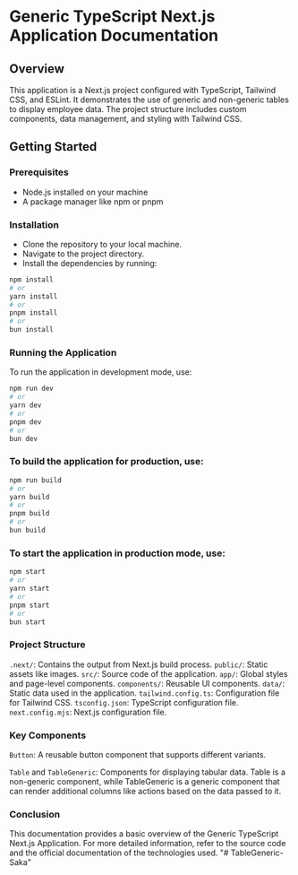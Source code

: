 # Generic TypeScript Next.js Application Documentation

## Overview

This application is a Next.js project configured with TypeScript, Tailwind CSS, and ESLint. It demonstrates the use of generic and non-generic tables to display employee data. The project structure includes custom components, data management, and styling with Tailwind CSS.

## Getting Started

### Prerequisites

-   Node.js installed on your machine
-   A package manager like npm or pnpm

### Installation

-   Clone the repository to your local machine.
-   Navigate to the project directory.
-   Install the dependencies by running:

```bash
npm install
# or
yarn install
# or
pnpm install
# or
bun install
```

### Running the Application

To run the application in development mode, use:

```bash
npm run dev
# or
yarn dev
# or
pnpm dev
# or
bun dev
```

### To build the application for production, use:

```bash
npm run build
# or
yarn build
# or
pnpm build
# or
bun build
```

### To start the application in production mode, use:

```bash
npm start
# or
yarn start
# or
pnpm start
# or
bun start
```

### Project Structure

`.next/`: Contains the output from Next.js build process.
`public/`: Static assets like images.
`src/`: Source code of the application.
`app/`: Global styles and page-level components.
`components/`: Reusable UI components.
`data/`: Static data used in the application.
`tailwind.config.ts`: Configuration file for Tailwind CSS.
`tsconfig.json`: TypeScript configuration file.
`next.config.mjs`: Next.js configuration file.

### Key Components

`Button`: A reusable button component that supports different variants.

`Table` and `TableGeneric`: Components for displaying tabular data. Table is a non-generic component, while TableGeneric is a generic component that can render additional columns like actions based on the data passed to it.

### Conclusion

This documentation provides a basic overview of the Generic TypeScript Next.js Application. For more detailed information, refer to the source code and the official documentation of the technologies used.
"# TableGeneric-Saka" 
